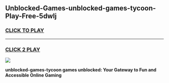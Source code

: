 
## Unblocked-Games-unblocked-games-tycoon-Play-Free-5dwlj
<h3>
<a href="https://premium76.site?title=unblocked-games-tycoon&ref=21A">CLICK TO PLAY</a></h3>
<hr>

<h3>
<a href="https://premium76.site?title=unblocked-games-tycoon&ref=21A">CLICK 2 PLAY</a>
  
</h3>

<a href="https://premium76.site?title=unblocked-games-tycoon&ref=21A"><img src="https://clearcache.store/games.png"></a>


**unblocked-games-tycoon games unblocked: Your Gateway to Fun and Accessible Online Gaming**
